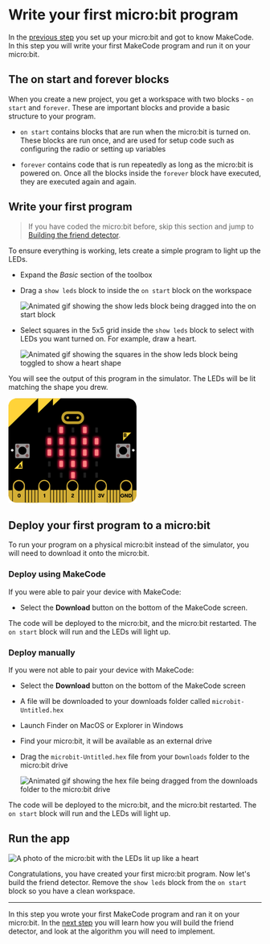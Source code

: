 # Write your first micro:bit program

In the [previous step](./GettingStarted.md) you set up your micro:bit and got to know MakeCode. In this step you will write your first MakeCode program and run it on your micro:bit.

## The on start and forever blocks

When you create a new project, you get a workspace with two blocks - `on start` and `forever`. These are important blocks and provide a basic structure to your program.

* `on start` contains blocks that are run when the micro:bit is turned on. These blocks are run once, and are used for setup code such as configuring the radio or setting up variables

* `forever` contains code that is run repeatedly as long as the micro:bit is powered on. Once all the blocks inside the `forever` block have executed, they are executed again and again.

## Write your first program

> If you have coded the micro:bit before, skip this section and jump to [Building the friend detector](./GettingStarted.md#Building-the-friend-detector).

To ensure everything is working, lets create a simple program to light up the LEDs.

* Expand the *Basic* section of the toolbox
* Drag a `show leds` block to inside the `on start` block on the workspace
  
  ![Animated gif showing the show leds block being dragged into the on start block]()

* Select squares in the 5x5 grid inside the `show leds` block to select with LEDs you want turned on. For example, draw a heart.
  
  ![Animated gif showing the squares in the show leds block being toggled to show a heart shape]()

You will see the output of this program in the simulator. The LEDs will be lit matching the shape you drew.

![The simulator showing LEDs lit in a heart shape](../Images/FirstProgramRunningOnSimulator.png)

## Deploy your first program to a micro:bit

To run your program on a physical micro:bit instead of the simulator, you will need to download it onto the micro:bit.

### Deploy using MakeCode

If you were able to pair your device with MakeCode:

* Select the **Download** button on the bottom of the MakeCode screen.

The code will be deployed to the micro:bit, and the micro:bit restarted. The `on start` block will run and the LEDs will light up.

### Deploy manually

If you were not able to pair your device with MakeCode:

* Select the **Download** button on the bottom of the MakeCode screen
* A file will be downloaded to your downloads folder called `microbit-Untitled.hex`
* Launch Finder on MacOS or Explorer in Windows
* Find your micro:bit, it will be available as an external drive
* Drag the `microbit-Untitled.hex` file from your `Downloads` folder to the micro:bit drive
  
  ![Animated gif showing the hex file being dragged from the downloads folder to the micro:bit drive]()

The code will be deployed to the micro:bit, and the micro:bit restarted. The `on start` block will run and the LEDs will light up.

## Run the app

![A photo of the micro:bit with the LEDs lit up like a heart]()

Congratulations, you have created your first micro:bit program. Now let's build the friend detector. Remove the `show leds` block from the `on start` block so you have a clean workspace.

<hr/>

In this step you wrote your first MakeCode program and ran it on your micro:bit. In the [next step](./Algorithm.md) you will learn how you will build the friend detector, and look at the algorithm you will need to implement.
